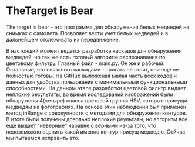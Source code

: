 # TheTarget is Bear
The target is bear - это программа для обнаружения белых медведей на снимках с самолета. Позволяет вести учет белых медведей и в дальнейшем отслеживать их передвижение.

В настоящий момент ведется разработка каскадов для обнаружения медведей, но так же есть готовый алгоритм распознавания по цветовому фильтру.
Главный файл - main.py. Он же и рабочий. Остальные, что связаны с каскадами - трогать не стоит, они еще не полностью готовы.
На GitHub выложеная малая часть всех кодов и данных для удобства пользования с минимальными функциональными способностями. 
На данном этапе разработки цветовой фильтр выдает неплохие результаты, во время исследований изображений были обнаружены 4(четыре) класса цветовой группы HSV, которые присущи медведям на фотографиях. На основе этих наблюдений был применен метод inRange с совокупности с методами для обнаружения контуров. В итоге были получены довольно неплохие реультаты, но алгоритм все еще выдает "неверные" наравне с верными из-за того, что невозоможно оценить какой именно контур присущ медведю. Сейчас мы пытаемся исправить это.
